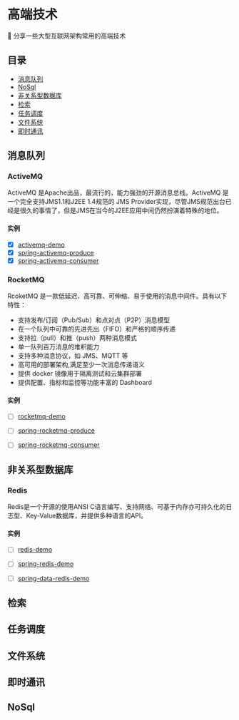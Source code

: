 # 高端技术

:wolf: 分享一些大型互联网架构常用的高端技术

目录
-----------------

- [消息队列](#消息队列)
- [NoSql](#NoSql)
- [非关系型数据库](#非关系型数据库)
- [检索](#检索)
- [任务调度](#任务调度)
- [文件系统](#文件系统)
- [即时通讯](#即时通讯)

## 消息队列 ##

### ActiveMQ

ActiveMQ 是Apache出品，最流行的，能力强劲的开源消息总线。ActiveMQ 是一个完全支持JMS1.1和J2EE 1.4规范的 JMS Provider实现，尽管JMS规范出台已经是很久的事情了，但是JMS在当今的J2EE应用中间仍然扮演着特殊的地位。

#### 实例

* [x] [activemq-demo](https://github.com/yandongquan/high-end-technology/tree/master/activemq-demo)
* [x] [spring-activemq-produce](https://github.com/yandongquan/high-end-technology/tree/master/spring-activemq-producer)
* [x] [spring-activemq-consumer](https://github.com/yandongquan/high-end-technology/tree/master/spring-activemq-consumer)

### RocketMQ

RcoketMQ 是一款低延迟、高可靠、可伸缩、易于使用的消息中间件。具有以下特性：

- 支持发布/订阅（Pub/Sub）和点对点（P2P）消息模型
- 在一个队列中可靠的先进先出（FIFO）和严格的顺序传递
- 支持拉（pull）和推（push）两种消息模式
- 单一队列百万消息的堆积能力
- 支持多种消息协议，如 JMS、MQTT 等
- 高可用的部署架构,满足至少一次消息传递语义
- 提供 docker 镜像用于隔离测试和云集群部署
- 提供配置、指标和监控等功能丰富的 Dashboard

#### 实例

* [ ] [rocketmq-demo]()
* [ ] [spring-rocketmq-produce]()
* [ ] [spring-rocketmq-consumer]()


## 非关系型数据库 ##

### Redis

Redis是一个开源的使用ANSI C语言编写、支持网络、可基于内存亦可持久化的日志型、Key-Value数据库，并提供多种语言的API。

#### 实例

* [ ] [redis-demo]()
* [ ] [spring-redis-demo]()
* [ ] [spring-data-redis-demo]()


## 检索 ##

## 任务调度 ##

## 文件系统 ##

## 即时通讯 ##

## NoSql ##